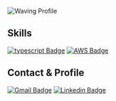 ![Waving Profile](https://capsule-render.vercel.app/api?type=waving&height=200&text=Ray!&fontAlign=80&fontAlignY=40&color=gradient)
  
## Skills
  [![typescript Badge](https://img.shields.io/badge/Typescript-235A97?style=flat-square&logo=Typescript&logoColor=white)](https://www.typescriptlang.org/)
  [![AWS Badge](https://img.shields.io/badge/Aws-0095D5?style=flat-square&logo=Aws&logoColor=white)](https://aws.amazon.com/)

## Contact & Profile
[![Gmail Badge](https://img.shields.io/badge/Gmail-d14836?style=flat-square&logo=Gmail&logoColor=white&link=mailto:cto@scentlab.kr)](mailto:gmj1197@scentlab.kr)
[![Linkedin Badge](https://img.shields.io/badge/-LinkedIn-blue?style=flat-square&logo=Linkedin&logoColor=white&link=https://www.linkedin.com/in/rayle/)](https://www.linkedin.com/in/rayle/)

<!-- [![Notion Profile Badge](https://img.shields.io/badge/-notion-black?style=flat-square&logo=notion&logoColor=white&link=https://www.notion.so/{path})](https://www.notion.so/{path}) -->
